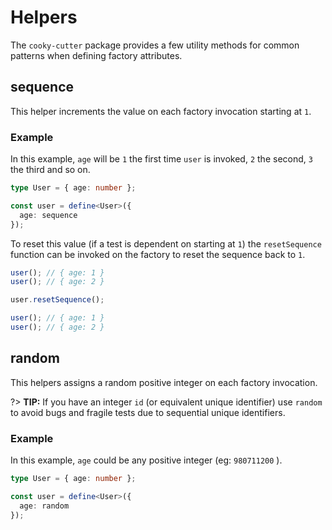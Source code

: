# Helpers

The `cooky-cutter` package provides a few utility methods for common patterns
when defining factory attributes.

## sequence

This helper increments the value on each factory invocation starting at `1`.

### Example

In this example, `age` will be `1` the first time `user` is invoked, `2` the
second, `3` the third and so on.

```typescript
type User = { age: number };

const user = define<User>({
  age: sequence
});
```

To reset this value (if a test is dependent on starting at `1`) the
`resetSequence` function can be invoked on the factory to reset the sequence
back to `1`.

```typescript
user(); // { age: 1 }
user(); // { age: 2 }

user.resetSequence();

user(); // { age: 1 }
user(); // { age: 2 }
```

## random

This helpers assigns a random positive integer on each factory invocation.

?> **TIP:** If you have an integer `id` (or equivalent unique identifier) use
`random` to avoid bugs and fragile tests due to sequential unique identifiers.

### Example

In this example, `age` could be any positive integer (eg: `980711200` ).

```typescript
type User = { age: number };

const user = define<User>({
  age: random
});
```
